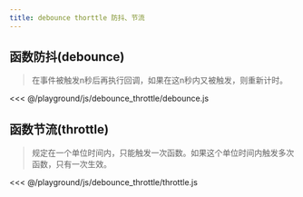```yaml
---
title: debounce thorttle 防抖、节流
---
```


## 函数防抖(debounce)

> 在事件被触发n秒后再执行回调，如果在这n秒内又被触发，则重新计时。

<<< @/playground/js/debounce_throttle/debounce.js

## 函数节流(throttle)

> 规定在一个单位时间内，只能触发一次函数。如果这个单位时间内触发多次函数，只有一次生效。

<<< @/playground/js/debounce_throttle/throttle.js